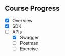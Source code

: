 ## Course Progress
-   [X] Overview
-   [X] SDK
-   [ ] APIs
    *   [X] Swagger
    *   [ ] Postman
    *   [ ] Exercise